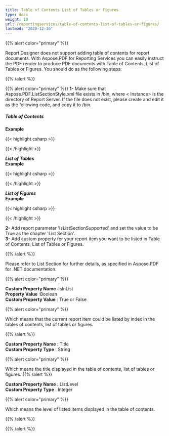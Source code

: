 ```yaml
---
title: Table of Contents List of Tables or Figures
type: docs
weight: 10
url: /reportingservices/table-of-contents-list-of-tables-or-figures/
lastmod: "2020-12-16"
---
```


{{% alert color="primary" %}} 

Report Designer does not support adding table of contents for report documents. With Aspose.PDF for Reporting Services you can easily instruct the PDF render to produce PDF documents with Table of Contents, List of Tables or Figures. You should do as the following steps:

{{% /alert %}} 

{{% alert color="primary" %}} 
**1-** Make sure that Aspose.PDF.ListSectionStyle.xml file exists in <Instance>/bin, where < Instance> is the directory of Report Server. If the file does not exist, please create and edit it as the following code, and copy it to <Instance>/bin.
##### **Table of Contents**
**Example**

{{< highlight csharp >}}
 <ListSection ListType="TableOfContents">
	<Title Alignment="Center">
            <Segment IsTrueTypeFontBold="true" FontSize="30">TableOfContents</Segment>
	</Title>
	<ListLevelFormat Level="1" LeftMargin="0">
            <TextInfo IsTrueTypeFontBold="true" IsTrueTypeFontItalic="true"></TextInfo>
	</ListLevelFormat>
	<ListLevelFormat Level="2" LeftMargin="10">
            <TextInfo IsUnderline="true" FontSize="10"></TextInfo>
	</ListLevelFormat>
	<ListLevelFormat Level="3" LeftMargin="20">
            <TextInfo IsTrueTypeFontBold="true"></TextInfo>
	</ListLevelFormat>
	<ListLevelFormat Level="4" LeftMargin="30">
            <TextInfo IsTrueTypeFontBold="true"></TextInfo>
	</ListLevelFormat>
</ListSection>

{{< /highlight >}}

***List of Tables***   
**Example**

{{< highlight csharp >}}
 <ListSection ListType="ListOfTables">
	<Title>
            <Segment IsTrueTypeFontBold="true" FontSize="30">ListOfTables</Segment>
	</Title>
</ListSection>

{{< /highlight >}}

 ***List of Figures***   
**Example**

{{< highlight csharp >}}
 <ListSection ListType="ListOfFigures">
	<Title>
            <Segment IsTrueTypeFontBold="true" FontSize="30">ListOfFigures</Segment>
	</Title>
</ListSection>

{{< /highlight >}}

**2-** Add report parameter 'IsListSectionSupported' and set the value to be True as the chapter 'List Section'.   
**3-** Add custom property for your report item you want to be listed in Table of Contents, List of Tables or Figures.

{{% /alert %}}

Please refer to List Section for further details, as specified in Aspose.PDF for .NET documentation.

{{% alert color="primary" %}} 

**Custom Property Name** :IsInList   
**Property Value** :Boolean   
**Custom Property Value** : True or False   

{{% alert color="primary" %}} 

Which means that the current report item could be listed by index in the tables of contents, list of tables or figures.

{{% /alert %}} 

**Custom Property Name** : Title   
**Custom Property Type** : String  

{{% alert color="primary" %}}

Which means the title displayed in the table of contents, list of tables or figures.
{{% /alert %}} 


**Custom Property Name** : ListLevel   
**Custom Property Type** : Integer   

{{% alert color="primary" %}} 

Which means the level of listed items displayed in the table of contents.

{{% /alert %}}

{{% /alert %}} 
